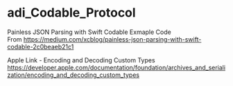 # adi_Codable_Protocol
Painless JSON Parsing with Swift Codable
Exmaple Code  
From 
https://medium.com/xcblog/painless-json-parsing-with-swift-codable-2c0beaeb21c1

Apple Link  - Encoding and Decoding Custom Types
https://developer.apple.com/documentation/foundation/archives_and_serialization/encoding_and_decoding_custom_types
